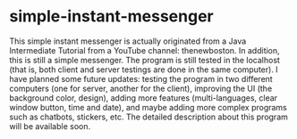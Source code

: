 # simple-instant-messenger
This simple instant messenger is actually originated from a Java Intermediate Tutorial from a YouTube channel: thenewboston. In addition, this is still a simple messenger. The program is still tested in the localhost (that is, both client and server testings are done in the same computer). I have planned some future updates: testing the program in two different computers (one for server, another for the client), improving the UI (the background color, design), adding more features (multi-languages, clear window button, time and date), and maybe adding more complex programs such as chatbots, stickers, etc. The detailed description about this program will be available soon.
